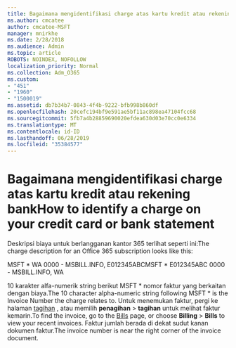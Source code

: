 ```yaml
---
title: Bagaimana mengidentifikasi charge atas kartu kredit atau rekening bank
ms.author: cmcatee
author: cmcatee-MSFT
manager: mnirkhe
ms.date: 2/28/2018
ms.audience: Admin
ms.topic: article
ROBOTS: NOINDEX, NOFOLLOW
localization_priority: Normal
ms.collection: Adm_O365
ms.custom:
- "451"
- "1960"
- "1500019"
ms.assetid: db7b34b7-0843-4f4b-9222-bfb998b860df
ms.openlocfilehash: 20cefc194bf9e591ae5bf11ac898ea47104fcc68
ms.sourcegitcommit: 5fb7a4b28859690020efdea630d03e70cc0e6334
ms.translationtype: MT
ms.contentlocale: id-ID
ms.lasthandoff: 06/28/2019
ms.locfileid: "35384577"
---
```

# <a name="how-to-identify-a-charge-on-your-credit-card-or-bank-statement"></a><span data-ttu-id="2fa4b-102">Bagaimana mengidentifikasi charge atas kartu kredit atau rekening bank</span><span class="sxs-lookup"><span data-stu-id="2fa4b-102">How to identify a charge on your credit card or bank statement</span></span>

<span data-ttu-id="2fa4b-103">Deskripsi biaya untuk berlangganan kantor 365 terlihat seperti ini:</span><span class="sxs-lookup"><span data-stu-id="2fa4b-103">The charge description for an Office 365 subscription looks like this:</span></span>
  
<span data-ttu-id="2fa4b-104">MSFT \* WA 0000 - MSBILL.INFO, E012345ABC</span><span class="sxs-lookup"><span data-stu-id="2fa4b-104">MSFT \* E012345ABC 0000 - MSBILL.INFO, WA</span></span>
  
<span data-ttu-id="2fa4b-105">10 karakter alfa-numerik string berikut MSFT \* nomor faktur yang berkaitan dengan biaya.</span><span class="sxs-lookup"><span data-stu-id="2fa4b-105">The 10 character alpha-numeric string following MSFT \* is the Invoice Number the charge relates to.</span></span> <span data-ttu-id="2fa4b-106">Untuk menemukan faktur, pergi ke halaman [tagihan](https://go.microsoft.com/fwlink/p/?linkid=848039) , atau memilih **penagihan** \> **tagihan** untuk melihat faktur kemarin.</span><span class="sxs-lookup"><span data-stu-id="2fa4b-106">To find the invoice, go to the [Bills](https://go.microsoft.com/fwlink/p/?linkid=848039) page, or choose **Billing** \> **Bills** to view your recent invoices.</span></span> <span data-ttu-id="2fa4b-107">Faktur jumlah berada di dekat sudut kanan dokumen faktur.</span><span class="sxs-lookup"><span data-stu-id="2fa4b-107">The invoice number is near the right corner of the invoice document.</span></span>
  